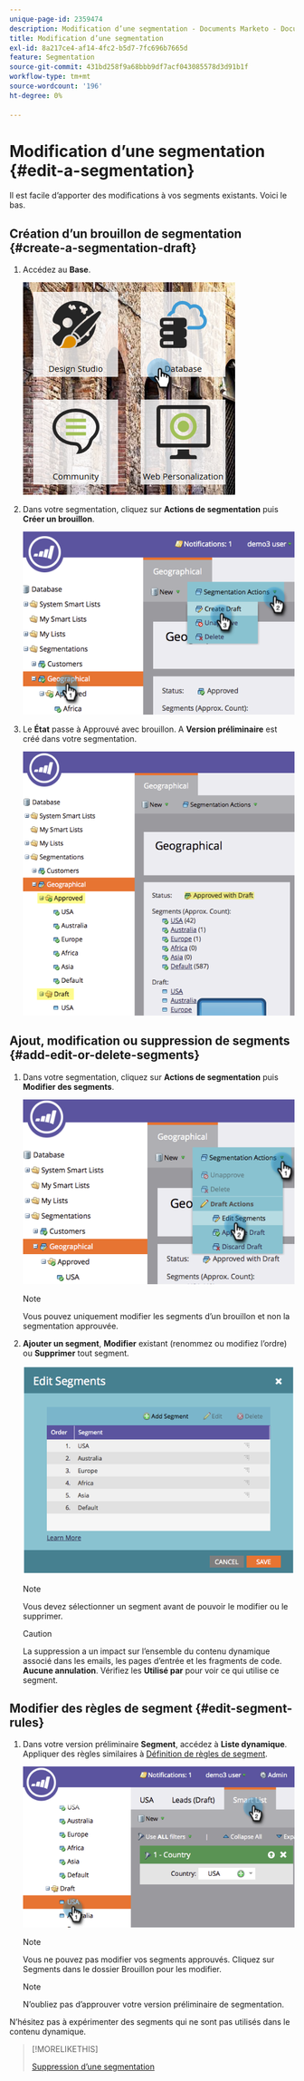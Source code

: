 ```yaml
---
unique-page-id: 2359474
description: Modification d’une segmentation - Documents Marketo - Documentation du produit
title: Modification d’une segmentation
exl-id: 8a217ce4-af14-4fc2-b5d7-7fc696b7665d
feature: Segmentation
source-git-commit: 431bd258f9a68bbb9df7acf043085578d3d91b1f
workflow-type: tm+mt
source-wordcount: '196'
ht-degree: 0%

---
```


# Modification d’une segmentation {#edit-a-segmentation}

Il est facile d’apporter des modifications à vos segments existants. Voici le bas.

## Création d’un brouillon de segmentation {#create-a-segmentation-draft}

1. Accédez au **Base**.

   ![](assets/db.png)

1. Dans votre segmentation, cliquez sur **Actions de segmentation** puis **Créer un brouillon**.

   ![](assets/two.png)

1. Le **État** passe à Approuvé avec brouillon. A **Version préliminaire** est créé dans votre segmentation.

   ![](assets/three.png)

## Ajout, modification ou suppression de segments {#add-edit-or-delete-segments}

1. Dans votre segmentation, cliquez sur **Actions de segmentation** puis **Modifier des segments**.

   ![](assets/four.png)

   >[!NOTE]
   >
   >Vous pouvez uniquement modifier les segments d’un brouillon et non la segmentation approuvée.

1. **Ajouter un segment**, **Modifier** existant (renommez ou modifiez l’ordre) ou **Supprimer** tout segment.

   ![](assets/image2014-9-16-9-3a6-3a9.png)

   >[!NOTE]
   >
   >Vous devez sélectionner un segment avant de pouvoir le modifier ou le supprimer.

   >[!CAUTION]
   >
   >La suppression a un impact sur l’ensemble du contenu dynamique associé dans les emails, les pages d’entrée et les fragments de code. **Aucune annulation**. Vérifiez les **Utilisé par** pour voir ce qui utilise ce segment.

## Modifier des règles de segment {#edit-segment-rules}

1. Dans votre version préliminaire **Segment**, accédez à **Liste dynamique**. Appliquer des règles similaires à [Définition de règles de segment](/help/marketo/product-docs/personalization/segmentation-and-snippets/segmentation/define-segment-rules.md).

   ![](assets/image2014-9-16-9-3a6-3a20.png)

   >[!NOTE]
   >
   >Vous ne pouvez pas modifier vos segments approuvés. Cliquez sur Segments dans le dossier Brouillon pour les modifier.

   >[!NOTE]
   >
   >N’oubliez pas d’approuver votre version préliminaire de segmentation.

N’hésitez pas à expérimenter des segments qui ne sont pas utilisés dans le contenu dynamique.

>[!MORELIKETHIS]
>
>[Suppression d’une segmentation](/help/marketo/product-docs/personalization/segmentation-and-snippets/segmentation/delete-a-segmentation.md)
